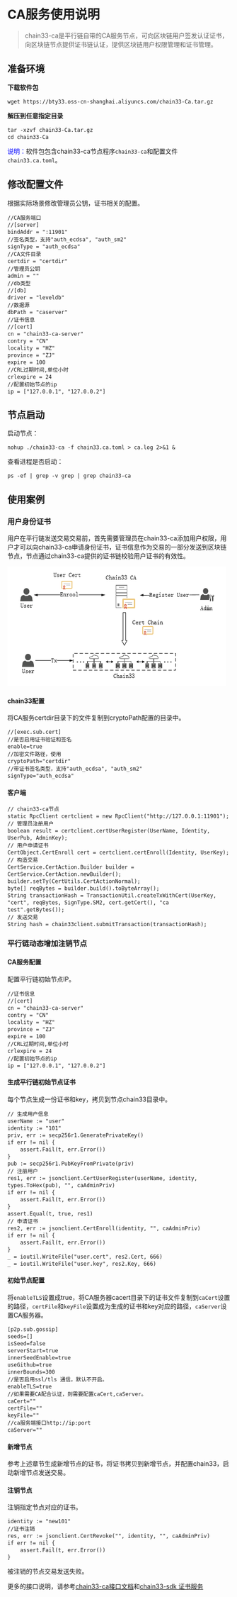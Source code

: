 # CA服务使用说明
>chain33-ca是平行链自带的CA服务节点，可向区块链用户签发认证证书，向区块链节点提供证书链认证，提供区块链用户权限管理和证书管理。

## 准备环境

**下载软件包**  
```
wget https://bty33.oss-cn-shanghai.aliyuncs.com/chain33-Ca.tar.gz
```

**解压到任意指定目录**  
```
tar -xzvf chain33-Ca.tar.gz 
cd chain33-Ca
```

<font color=blue>说明：</font>软件包包含chain33-ca节点程序```chain33-ca```和配置文件```chain33.ca.toml```。

## 修改配置文件  
根据实际场景修改管理员公钥，证书相关的配置。
```
//CA服务端口
//[server]
bindAddr = ":11901"
//签名类型，支持"auth_ecdsa", "auth_sm2"
signType = "auth_ecdsa"
//CA文件目录
certdir = "certdir"
//管理员公钥
admin = ""
//db类型  
//[db]
driver = "leveldb"
//数据源
dbPath = "caserver"
//证书信息
//[cert]
cn = "chain33-ca-server"
contry = "CN"
locality = "HZ"
province = "ZJ"
expire = 100
//CRL过期时间,单位小时
crlexpire = 24
//配置初始节点的ip
ip = ["127.0.0.1", "127.0.0.2"]
```

## 节点启动
  
启动节点：  
```
nohup ./chain33-ca -f chain33.ca.toml > ca.log 2>&1 &
```  
查看进程是否启动：  
```
ps -ef | grep -v grep | grep chain33-ca
```


## 使用案例

### 用户身份证书
用户在平行链发送交易交易前，首先需要管理员在chain33-ca添加用户权限，用户才可以向chain33-ca申请身份证书，证书信息作为交易的一部分发送到区块链节点，节点通过chain33-ca提供的证书链校验用户证书的有效性。

![平行链搭建](../../../../../picture/CA.png)

#### chain33配置

将CA服务certdir目录下的文件复制到cryptoPath配置的目录中。
```
//[exec.sub.cert]
//是否启用证书验证和签名
enable=true
//加密文件路径，使用
cryptoPath="certdir"
//带证书签名类型，支持"auth_ecdsa", "auth_sm2"
signType="auth_ecdsa"
```


#### 客户端

```
// chain33-ca节点
static RpcClient certclient = new RpcClient("http://127.0.0.1:11901");
// 管理员注册用户
boolean result = certclient.certUserRegister(UserName, Identity, UserPub, AdminKey);
// 用户申请证书
CertObject.CertEnroll cert = certclient.certEnroll(Identity, UserKey);
// 构造交易
CertService.CertAction.Builder builder = CertService.CertAction.newBuilder();
builder.setTy(CertUtils.CertActionNormal);
byte[] reqBytes = builder.build().toByteArray();
String transactionHash = TransactionUtil.createTxWithCert(UserKey, "cert", reqBytes, SignType.SM2, cert.getCert(), "ca 
test".getBytes());
// 发送交易
String hash = chain33client.submitTransaction(transactionHash);
```

### 平行链动态增加注销节点

#### CA服务配置
配置平行链初始节点IP。
```
//证书信息
//[cert]
cn = "chain33-ca-server"
contry = "CN"
locality = "HZ"
province = "ZJ"
expire = 100
//CRL过期时间,单位小时
crlexpire = 24
//配置初始节点的ip
ip = ["127.0.0.1", "127.0.0.2"]
```
#### 生成平行链初始节点证书
每个节点生成一份证书和key，拷贝到节点chain33目录中。
```
// 生成用户信息
userName := "user"
identity := "101"
priv, err := secp256r1.GeneratePrivateKey()
if err != nil {
    assert.Fail(t, err.Error())
}
pub := secp256r1.PubKeyFromPrivate(priv)
// 注册用户
res1, err := jsonclient.CertUserRegister(userName, identity, types.ToHex(pub), "", caAdminPriv)
if err != nil {
    assert.Fail(t, err.Error())
}
assert.Equal(t, true, res1)
// 申请证书
res2, err := jsonclient.CertEnroll(identity, "", caAdminPriv)
if err != nil {
    assert.Fail(t, err.Error())
}
_ = ioutil.WriteFile("user.cert", res2.Cert, 666)
_ = ioutil.WriteFile("user.key", res2.Key, 666)
```

#### 初始节点配置
将```enableTLS```设置成true，将CA服务器cacert目录下的证书文件复制到```caCert```设置的路径，```certFile```和```keyFile```设置成为生成的证书和key对应的路径，```caServer```设置CA服务器。
```
[p2p.sub.gossip]
seeds=[]
isSeed=false
serverStart=true
innerSeedEnable=true
useGithub=true
innerBounds=300
//是否启用ssl/tls 通信，默认不开启。
enableTLS=true
//如果需要CA配合认证，则需要配置caCert,caServer。
caCert=""
certFile=""
keyFile=""
//ca服务端接口http://ip:port
caServer=""
```

#### 新增节点
参考上述章节生成新增节点的证书，将证书拷贝到新增节点，并配置chain33，启动新增节点发送交易。

#### 注销节点
注销指定节点对应的证书。
```
identity := "new101"
//证书注销
res, err := jsonclient.CertRevoke("", identity, "", caAdminPriv)
if err != nil {
    assert.Fail(t, err.Error())
}
```

被注销的节点交易发送失败。


更多的接口说明，请参考[chain33-ca接口文档](https://github.com/33cn/chain33-ca/blob/master/README.md)和[chain33-sdk 证书服务](https://github.com/33cn/chain33-sdk-java/blob/master/%E8%81%94%E7%9B%9F%E9%93%BE%E6%8E%A5%E5%8F%A3%E8%AF%B4%E6%98%8E.md#%E8%AF%81%E4%B9%A6%E6%9C%8D%E5%8A%A1%E6%8E%A5%E5%8F%A3)